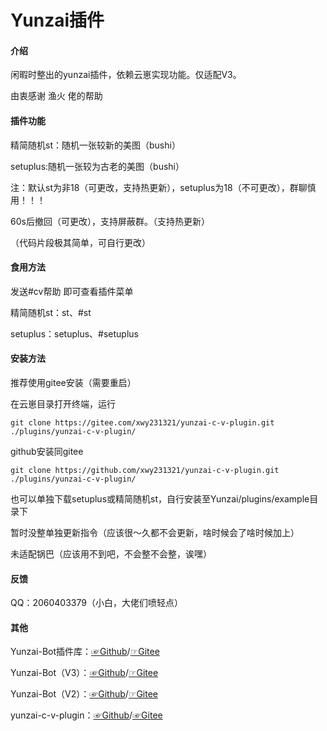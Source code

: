 # Yunzai插件

#### 介绍

闲暇时整出的yunzai插件，依赖云崽实现功能。仅适配V3。

由衷感谢 渔火 佬的帮助

#### 插件功能

精简随机st：随机一张较新的美图（bushi）

setuplus:随机一张较为古老的美图（bushi）

注：默认st为非18（可更改，支持热更新），setuplus为18（不可更改），群聊慎用！！！

60s后撤回（可更改），支持屏蔽群。（支持热更新）

（代码片段极其简单，可自行更改）

#### 食用方法

发送#cv帮助  即可查看插件菜单

精简随机st：st、#st

setuplus：setuplus、#setuplus


#### 安装方法

推荐使用gitee安装（需要重启）

在云崽目录打开终端，运行

```
git clone https://gitee.com/xwy231321/yunzai-c-v-plugin.git ./plugins/yunzai-c-v-plugin/

```
github安装同gitee
```
git clone https://github.com/xwy231321/yunzai-c-v-plugin.git ./plugins/yunzai-c-v-plugin/

```


也可以单独下载setuplus或精简随机st，自行安装至Yunzai/plugins/example目录下

暂时没整单独更新指令（应该很～久都不会更新，啥时候会了啥时候加上）

未适配锅巴（应该用不到吧，不会整不会整，诶嘿）

#### 反馈

QQ：2060403379（小白，大佬们喷轻点）

#### 其他

Yunzai-Bot插件库：[☞Github](https://github.com/yhArcadia/Yunzai-Bot-plugins-index)/[☞Gitee](https://gitee.com/yhArcadia/Yunzai-Bot-plugins-index)

Yunzai-Bot（V3）：[☞Github](https://github.com/Le-niao/Yunzai-Bot)/[☞Gitee](https://gitee.com/Le-niao/Yunzai-Bot) 

Yunzai-Bot（V2）：[☞Github](https://github.com/yoimiya-kokomi/Yunzai-Bot)/[☞Gitee](https://gitee.com/yoimiya-kokomi/Yunzai-Bot) 

yunzai-c-v-plugin：[☞Github](https://github.com/xwy231321/yunzai-c-v-plugin)/[☞Gitee](https://gitee.com/xwy231321/yunzai-c-v-plugin)

